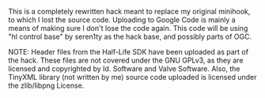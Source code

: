 This is a completely rewritten hack meant to replace my original minihook, to which I lost the source code. Uploading to Google Code is mainly a means of making sure I don't lose the code again. This code will be using "hl control base" by seren1ty as the hack base, and possibly parts of OGC.



NOTE: Header files from the Half-Life SDK have been uploaded as part of the hack. These files are not covered under the GNU GPLv3, as they are licensed and copyrighted by Id. Software and Valve Software. Also, the TinyXML library (not written by me) source code uploaded is licensed under the zlib/libpng License.